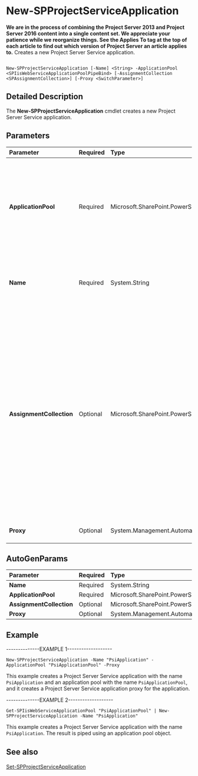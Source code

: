 

# New-SPProjectServiceApplication
 **We are in the process of combining the Project Server 2013 and Project Server 2016 content into a single content set. We appreciate your patience while we reorganize things. See the Applies To tag at the top of each article to find out which version of Project Server an article applies to.**
Creates a new Project Server Service application.
  
    
    


```

New-SPProjectServiceApplication [-Name] <String> -ApplicationPool <SPIisWebServiceApplicationPoolPipeBind> [-AssignmentCollection <SPAssignmentCollection>] [-Proxy <SwitchParameter>]
```


## Detailed Description

The **New-SPProjectServiceApplication** cmdlet creates a new Project Server Service application.
  
    
    

## Parameters



|**Parameter**|**Required**|**Type**|**Description**|
|:-----|:-----|:-----|:-----|
|**ApplicationPool** <br/> |Required  <br/> |Microsoft.SharePoint.PowerShell.SPIisWebServiceApplicationPoolPipeBind  <br/> |Specifies the existing IIS application pool to run the Web service in for the new service application.  <br/> The type must be a valid GUID, in the form 12345678-90ab-cdef-1234-567890bcdefgh; a valid name of an application pool (for example, AppPoolName1); or an instance of a valid **IISWebServiceApplicationPool** object. <br/> |
|**Name** <br/> |Required  <br/> |System.String  <br/> |Specifies the name of the new Project Server Service application.  <br/> The type must be a valid name of a Project Server Service application; for example, ProjectWebApp1.  <br/> |
|**AssignmentCollection** <br/> |Optional  <br/> |Microsoft.SharePoint.PowerShell.SPAssignmentCollection  <br/> |Manages objects for the purpose of proper disposal. Use of objects, such as **SPWeb** or **SPSite**, can use large amounts of memory and use of these objects in Windows PowerShell scripts requires proper memory management. Using the **SPAssignment** object, you can assign objects to a variable and dispose of the objects after they are needed to free up memory. When **SPWeb**, **SPSite**, or **SPSiteAdministration** objects are used, the objects are automatically disposed of if an assignment collection or the **Global** parameter is not used. <br/> > [!NOTE]> When the **Global** parameter is used, all objects are contained in the global store. If objects are not immediately used, or disposed of by using the **Stop-SPAssignment** command, an out-of-memory scenario can occur.          |
|**Proxy** <br/> |Optional  <br/> |System.Management.Automation.SwitchParameter  <br/> |Specifies that a proxy for new service application is automatically created.  <br/> |
   

## AutoGenParams



|**Parameter**|**Required**|**Type**|**Description**|
|:-----|:-----|:-----|:-----|
|**Name** <br/> |Required  <br/> |System.String  <br/> ||
|**ApplicationPool** <br/> |Required  <br/> |Microsoft.SharePoint.PowerShell.SPIisWebServiceApplicationPoolPipeBind  <br/> ||
|**AssignmentCollection** <br/> |Optional  <br/> |Microsoft.SharePoint.PowerShell.SPAssignmentCollection  <br/> ||
|**Proxy** <br/> |Optional  <br/> |System.Management.Automation.SwitchParameter  <br/> ||
   

## Example

--------------EXAMPLE 1------------------- 
  
    
    

```
New-SPProjectServiceApplication -Name "PsiApplication" -ApplicationPool "PsiApplicationPool" -Proxy
```

This example creates a Project Server Service application with the name  `PsiApplication` and an application pool with the name `PsiApplicationPool`, and it creates a Project Server Service application proxy for the application.
  
    
    
--------------EXAMPLE 2------------------- 
  
    
    



```
Get-SPIisWebServiceApplicationPool "PsiApplicationPool" | New-SPProjectServiceApplication -Name "PsiApplication"
```

This example creates a Project Server Service application with the name  `PsiApplication`. The result is piped using an application pool object.
  
    
    

## See also


#### 


  
    
    
 [Set-SPProjectServiceApplication](1d3f263d-efcf-4a32-88ad-13c5836f14df.md)
